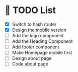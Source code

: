 # 📝 TODO List

- [x] Switch to hash router
- [x] Design the mobile version
- [ ] Add the logo component
- [ ] Add the Heading Component
- [ ] Add footer component
- [ ] Make Homepage mobile first
- [ ] Design about page
- [ ] Code about page
